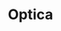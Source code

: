 ---
title: "Optica"
url: /ciudad-autonoma-de-buenos-aires/optica-avenida-federico-lacroze/
shop: óptico
---